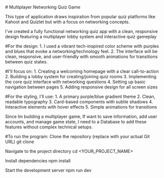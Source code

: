 <p> # Multiplayer Networking Quiz Game</p>

<p>This type of application draws inspiration from popular quiz platforms like Kahoot and Quizlet but with a focus on networking concepts.</p>

<p>I've created a fully functional networking quiz app with a clean, responsive design featuring a multiplayer lobby system and interactive quiz gameplay</p>

<p>#For the design:
1. I used a vibrant tech-inspired color scheme with purples and blues that evoke a networking/technology feel.
2. The interface will be clean, responsive, and user-friendly with smooth animations for transitions between quiz states.</p>

<p>#I'll focus on:
1. Creating a welcoming homepage with a clear call-to-action
2. Building a lobby system for creating/joining quiz rooms
3. Implementing the core quiz interface with networking questions
4. Setting up basic navigation between pages
5. Adding responsive design for all screen sizes</p>

<p>#For the styling, I'll use:
1. A primary purple/blue gradient theme
2. Clean, readable typography
3. Card-based components with subtle shadows
4. Interactive elements with hover effects
5. Simple animations for transitions</p>

<p>Since Im building a multiplayer game, If want to save information, add user accounts, and manage game state, I need to a Database to add these features without complex technical setups.</p>

<p>#To run the program:
Clone the repository (replace with your actual Git URL)
git clone <YOUR_PROJECT_GIT_URL>

Navigate to the project directory
cd <YOUR_PROJECT_NAME>

Install dependencies
npm install

Start the development server
npm run dev
</p>
